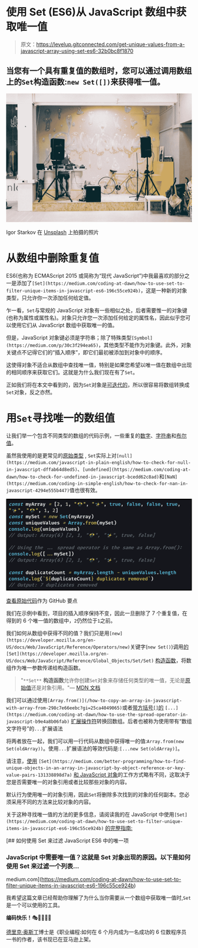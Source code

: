 # 使用 Set (ES6)从 JavaScript 数组中获取唯一值

> 原文：<https://levelup.gitconnected.com/get-unique-values-from-a-javascript-array-using-set-es6-32b0bc8f1870>

## 当您有一个具有重复值的数组时，您可以通过调用数组上的`Set`构造函数:`new Set([])`来获得唯一值。

![](img/5ffad219fa7cb30bc22ca78317f0e922.png)

Igor Starkov 在 [Unsplash](https://unsplash.com?utm_source=medium&utm_medium=referral) 上拍摄的照片

# 从数组中删除重复值

ES6(也称为 ECMAScript 2015 或简称为“现代 JavaScript”)中我最喜欢的部分之一是添加了`[Set](https://medium.com/coding-at-dawn/how-to-use-set-to-filter-unique-items-in-javascript-es6-196c55ce924b)`，这是一种新的对象类型，只允许你一次添加任何给定值。

乍一看，`Set`与常规的 JavaScript 对象有一些相似之处，后者需要惟一的对象键(也称为属性或属性名)。对象只允许您一次添加任何给定的属性名，因此似乎您可以使用它们从 JavaScript 数组中获取唯一的值。

但是，JavaScript 对象键必须是字符串；除了特殊类型`[Symbol](https://medium.com/p/30c3f294ea65)`，其他类型不能作为对象键。此外，对象关键点不记得它们的“插入顺序”，即它们最初被添加到对象中的顺序。

这使得对象不适合从数组中查找唯一值，特别是如果您希望以唯一值在数组中出现的相同顺序来获取它们。这就是为什么我们现在有了`Set`。

正如我们将在本文中看到的，因为`Set`对象是[可迭代的](https://developer.mozilla.org/en-US/docs/Web/JavaScript/Reference/Iteration_protocols)，所以很容易将数组转换成`Set`对象，反之亦然。

# 用`Set`寻找唯一的数组值

让我们举一个包含不同类型的数组的代码示例，一些重复的[数字](https://medium.com/javascript-in-plain-english/how-to-check-for-a-number-in-javascript-8d9024708153)、[字符串](https://medium.com/javascript-in-plain-english/how-to-check-for-a-string-in-javascript-a16b196915ff)和[布尔值](https://medium.com/javascript-in-plain-english/how-to-check-for-a-boolean-in-javascript-98fdc8aec2a7)。

虽然我使用的是更常见的[原始类型](https://medium.com/p/671909def6ca) , `Set`实际上对`[null](https://medium.com/javascript-in-plain-english/how-to-check-for-null-in-javascript-dffab64d8ed5)`、`[undefined](https://medium.com/coding-at-dawn/how-to-check-for-undefined-in-javascript-bcedd62c8ad)`和`[NaN](https://medium.com/coding-in-simple-english/how-to-check-for-nan-in-javascript-4294e555b447)`值也很有效。

![](img/be770f4de8cdfc5cb0feb123b0428e03.png)

[查看原始代码](https://gist.github.com/DoctorDerek/36210807db004c3ba464f823737fe7d0)作为 GitHub 要点

我们在示例中看到，项目的插入顺序保持不变，因此一旦删除了 7 个重复值，在得到的 6 个唯一值的数组中，`2`仍然位于`1`之前。

我们如何从数组中获得不同的值？我们只是用`[new](https://developer.mozilla.org/en-US/docs/Web/JavaScript/Reference/Operators/new)`关键字(`new Set()`)调用[的](https://developer.mozilla.org/en-US/docs/Web/JavaScript/Reference/Global_Objects/Set/Set) `[Set](https://developer.mozilla.org/en-US/docs/Web/JavaScript/Reference/Global_Objects/Set/Set)` [构造函数](https://developer.mozilla.org/en-US/docs/Web/JavaScript/Reference/Global_Objects/Set/Set)，将数组作为唯一参数传递给构造函数。

> "`**Set**` **构造函数**允许你创建`Set`对象来存储任何类型的唯一值，无论是[原始值](https://developer.mozilla.org/en-US/docs/Glossary/Primitive)还是对象引用。"— [MDN 文档](https://developer.mozilla.org/en-US/docs/Web/JavaScript/Reference/Global_Objects/Set/Set)

我们可以通过使用`[Array.from()](/how-to-copy-an-array-in-javascript-with-array-from-298c7e66eebc?gi=25ca4049065)`或者[带方括号`[]`的](https://medium.com/coding-at-dawn/how-to-use-the-spread-operator-in-javascript-b9e4a8b06fab) `[...](https://medium.com/coding-at-dawn/how-to-use-the-spread-operator-in-javascript-b9e4a8b06fab)` [扩展操作符](https://medium.com/coding-at-dawn/how-to-use-the-spread-operator-in-javascript-b9e4a8b06fab)转换回数组。后者也被称为使用带有“数组文字符号”的`...`扩展语法

将两者放在一起，我们可以用一行代码从数组中获得唯一的值:`Array.from(new Set(oldArray))`。使用`...`扩展语法的等效代码是:`[...new Set(oldArray)]`。

请注意，[使用](https://medium.com/better-programming/how-to-find-unique-objects-in-an-array-in-javascript-by-object-reference-or-key-value-pairs-131338898d7a) `[Set](https://medium.com/better-programming/how-to-find-unique-objects-in-an-array-in-javascript-by-object-reference-or-key-value-pairs-131338898d7a)` [和 JavaScript 对象](https://medium.com/better-programming/how-to-find-unique-objects-in-an-array-in-javascript-by-object-reference-or-key-value-pairs-131338898d7a)的工作方式略有不同，这取决于您是否需要唯一的对象引用或者比较那些对象的内容。

默认行为使用唯一的对象引用，因此`Set`将删除多次找到的对象的任何副本。您必须采用不同的方法来比较对象的内容。

关于这种寻找唯一值的方法的更多信息，请阅读我的在 JavaScript 中使用`[Set](https://medium.com/coding-at-dawn/how-to-use-set-to-filter-unique-items-in-javascript-es6-196c55ce924b)` [的完整指南:](https://medium.com/coding-at-dawn/how-to-use-set-to-filter-unique-items-in-javascript-es6-196c55ce924b)

[](https://medium.com/coding-at-dawn/how-to-use-set-to-filter-unique-items-in-javascript-es6-196c55ce924b) [## 如何使用 Set 来过滤 JavaScript ES6 中的唯一项

### JavaScript 中需要唯一值？这就是 Set 对象出现的原因。以下是如何使用 Set 来过滤一个列表…

medium.com](https://medium.com/coding-at-dawn/how-to-use-set-to-filter-unique-items-in-javascript-es6-196c55ce924b) 

我希望这篇文章已经帮助你理解了为什么当你需要从一个数组中获取唯一值时,`Set`是一个可以使用的工具。

**编码快乐！**🎭👔🎠🎄🎁

[德里克·奥斯丁](https://www.linkedin.com/in/derek-austin/)博士是《职业编程:如何在 6 个月内成为一名成功的 6 位数程序员 一书的作者，该书现已在亚马逊上架。